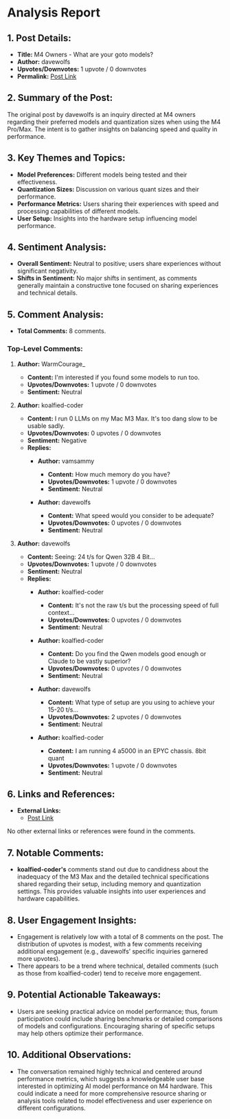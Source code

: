 # Analysis Report

## 1. Post Details:
- **Title:** M4 Owners - What are your goto models?
- **Author:** davewolfs
- **Upvotes/Downvotes:** 1 upvote / 0 downvotes
- **Permalink:** [Post Link](https://www.reddit.com/r/LocalLLaMA/comments/1hgdwix/m4_owners_what_are_your_goto_models/)

## 2. Summary of the Post:
The original post by davewolfs is an inquiry directed at M4 owners regarding their preferred models and quantization sizes when using the M4 Pro/Max. The intent is to gather insights on balancing speed and quality in performance.

## 3. Key Themes and Topics:
- **Model Preferences:** Different models being tested and their effectiveness.
- **Quantization Sizes:** Discussion on various quant sizes and their performance.
- **Performance Metrics:** Users sharing their experiences with speed and processing capabilities of different models.
- **User Setup:** Insights into the hardware setup influencing model performance.

## 4. Sentiment Analysis:
- **Overall Sentiment:** Neutral to positive; users share experiences without significant negativity.
- **Shifts in Sentiment:** No major shifts in sentiment, as comments generally maintain a constructive tone focused on sharing experiences and technical details.

## 5. Comment Analysis:
- **Total Comments:** 8 comments.

### Top-Level Comments:
1. **Author:** WarmCourage_
   - **Content:** I'm interested if you found some models to run too.
   - **Upvotes/Downvotes:** 1 upvote / 0 downvotes
   - **Sentiment:** Neutral
   
2. **Author:** koalfied-coder
   - **Content:** I run 0 LLMs on my Mac M3 Max. It's too dang slow to be usable sadly.
   - **Upvotes/Downvotes:** 0 upvotes / 0 downvotes
   - **Sentiment:** Negative
   - **Replies:** 
     - **Author:** vamsammy
       - **Content:** How much memory do you have?
       - **Upvotes/Downvotes:** 1 upvote / 0 downvotes
       - **Sentiment:** Neutral
       
     - **Author:** davewolfs
       - **Content:** What speed would you consider to be adequate?
       - **Upvotes/Downvotes:** 0 upvotes / 0 downvotes
       - **Sentiment:** Neutral

3. **Author:** davewolfs
   - **Content:** Seeing: 24 t/s for Qwen 32B 4 Bit...
   - **Upvotes/Downvotes:** 1 upvote / 0 downvotes
   - **Sentiment:** Neutral
   - **Replies:**
     - **Author:** koalfied-coder
       - **Content:** It's not the raw t/s but the processing speed of full context...
       - **Upvotes/Downvotes:** 0 upvotes / 0 downvotes
       - **Sentiment:** Neutral

     - **Author:** koalfied-coder
       - **Content:** Do you find the Qwen models good enough or Claude to be vastly superior?
       - **Upvotes/Downvotes:** 0 upvotes / 0 downvotes
       - **Sentiment:** Neutral
      
     - **Author:** davewolfs
       - **Content:** What type of setup are you using to achieve your 15-20 t/s...
       - **Upvotes/Downvotes:** 2 upvotes / 0 downvotes
       - **Sentiment:** Neutral
      
     - **Author:** koalfied-coder
       - **Content:** I am running 4 a5000 in an EPYC chassis. 8bit quant
       - **Upvotes/Downvotes:** 1 upvote / 0 downvotes
       - **Sentiment:** Neutral

## 6. Links and References:
- **External Links:** 
  - [Post Link](https://www.reddit.com/r/LocalLLaMA/comments/1hgdwix/m4_owners_what_are_your_goto_models/)
  
No other external links or references were found in the comments.

## 7. Notable Comments:
- **koalfied-coder's** comments stand out due to candidness about the inadequacy of the M3 Max and the detailed technical specifications shared regarding their setup, including memory and quantization settings. This provides valuable insights into user experiences and hardware capabilities.

## 8. User Engagement Insights:
- Engagement is relatively low with a total of 8 comments on the post. The distribution of upvotes is modest, with a few comments receiving additional engagement (e.g., davewolfs’ specific inquiries garnered more upvotes).
- There appears to be a trend where technical, detailed comments (such as those from koalfied-coder) tend to receive more engagement.

## 9. Potential Actionable Takeaways:
- Users are seeking practical advice on model performance; thus, forum participation could include sharing benchmarks or detailed comparisons of models and configurations. Encouraging sharing of specific setups may help others optimize their performance.
  
## 10. Additional Observations:
- The conversation remained highly technical and centered around performance metrics, which suggests a knowledgeable user base interested in optimizing AI model performance on M4 hardware. This could indicate a need for more comprehensive resource sharing or analysis tools related to model effectiveness and user experience on different configurations.